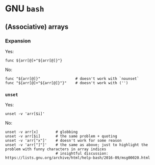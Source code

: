GNU `bash`
==========

(Associative) arrays
--------------------

### Expansion

Yes:

    func ${arr[@]+"${arr[@]}"}

No:

    func "${arr[@]}"                # doesn't work with `nounset`
    func "${arr[@]+"${arr[@]}"}"    # doesn't work with ('')

### `unset`

Yes:

    unset -v 'arr[$i]'

No:

    unset -v arr[x]        # globbing
    unset -v arr[$i]       # the same problem + quoting
    unset -v 'arr["x"]'    # doesn't work for some reason
    unset -v 'arr["]"]'    # the same as above; just to highlight the problem with funny characters in array indices
                           # insightful discussion: https://lists.gnu.org/archive/html/help-bash/2016-09/msg00020.html
